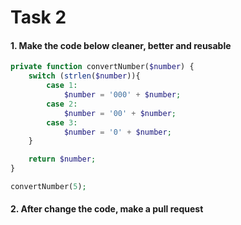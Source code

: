 # Task 2

#### 1. Make the code below cleaner, better and reusable

```php
private function convertNumber($number) {
    switch (strlen($number)){
        case 1:
            $number = '000' + $number;
        case 2:
            $number = '00' + $number;
        case 3:
            $number = '0' + $number;
    }

    return $number;
}

convertNumber(5);
```

#### 2. After change the code, make a pull request
